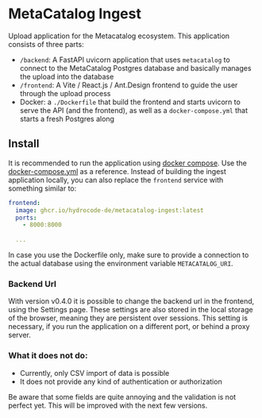 # MetaCatalog Ingest

Upload application for the Metacatalog ecosystem. This application consists of three parts:

* `/backend`: A FastAPI uvicorn application that uses `metacatalog` to connect to the MetaCatalog Postgres database and basically manages the upload into the database
* `/frontend`: A Vite / React.js / Ant.Design frontend to guide the user through the upload process
* Docker: a `./Dockerfile` that build the frontend and starts uvicorn to serve the API (and the frontend), as well as a `docker-compose.yml` that starts a fresh Postgres along

## Install

It is recommended to run the application using [docker compose](https://docs.docker.com/compose/). Use the 
[docker-compose.yml](./docker-compose.yml) as a reference. Instead of building the ingest application locally, you can also 
replace the `frontend` service with something similar to:

```yaml
frontend:
  image: ghcr.io/hydrocode-de/metacatalog-ingest:latest
  ports:
    - 8000:8000
  
  ...
```

In case you use the Dockerfile only, make sure to provide a connection to the actual database using the environment variable `METACATALOG_URI`.


### Backend Url

With version v0.4.0 it is possible to change the backend url in the frontend, using the Settings page. These settings are also stored in the local storage of the browser, meaning they are persistent over sessions. This setting is necessary, if you
run the application on a different port, or behind a proxy server. 

### What it does not do:

* Currently, only CSV import of data is possible
* It does not provide any kind of authentication or authorization

Be aware that some fields are quite annoying and the validation is not perfect yet. This will be improved with the next few versions.